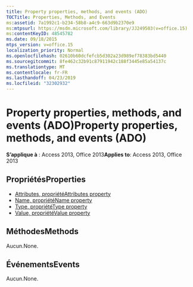 ```yaml
---
title: Property properties, methods, and events (ADO)
TOCTitle: Properties, Methods, and Events
ms:assetid: 7a1992c1-b234-58b8-a4c9-663d9b2370e9
ms:mtpsurl: https://msdn.microsoft.com/library/JJ249503(v=office.15)
ms:contentKeyID: 48545782
ms.date: 09/18/2015
mtps_version: v=office.15
localization_priority: Normal
ms.openlocfilehash: 02610b60dcfefcb5d302a23d989ef78383bd5440
ms.sourcegitcommit: 8fe462c32b91c87911942c188f3445e85a54137c
ms.translationtype: MT
ms.contentlocale: fr-FR
ms.lasthandoff: 04/23/2019
ms.locfileid: "32302932"
---
```

# <a name="property-properties-methods-and-events-ado"></a><span data-ttu-id="bb47e-102">Property properties, methods, and events (ADO)</span><span class="sxs-lookup"><span data-stu-id="bb47e-102">Property properties, methods, and events (ADO)</span></span>

<span data-ttu-id="bb47e-103">**S’applique à** : Access 2013, Office 2013</span><span class="sxs-lookup"><span data-stu-id="bb47e-103">**Applies to**: Access 2013, Office 2013</span></span>

## <a name="properties"></a><span data-ttu-id="bb47e-104">Propriétés</span><span class="sxs-lookup"><span data-stu-id="bb47e-104">Properties</span></span>

- [<span data-ttu-id="bb47e-105">Attributes, propriété</span><span class="sxs-lookup"><span data-stu-id="bb47e-105">Attributes property</span></span>](attributes-property-ado.md)
- [<span data-ttu-id="bb47e-106">Name, propriété</span><span class="sxs-lookup"><span data-stu-id="bb47e-106">Name property</span></span>](name-property-ado.md)
- [<span data-ttu-id="bb47e-107">Type, propriété</span><span class="sxs-lookup"><span data-stu-id="bb47e-107">Type property</span></span>](type-property-ado.md)
- [<span data-ttu-id="bb47e-108">Value, propriété</span><span class="sxs-lookup"><span data-stu-id="bb47e-108">Value property</span></span>](value-property-ado.md)

## <a name="methods"></a><span data-ttu-id="bb47e-109">Méthodes</span><span class="sxs-lookup"><span data-stu-id="bb47e-109">Methods</span></span>

<span data-ttu-id="bb47e-110">Aucun.</span><span class="sxs-lookup"><span data-stu-id="bb47e-110">None.</span></span>

## <a name="events"></a><span data-ttu-id="bb47e-111">Événements</span><span class="sxs-lookup"><span data-stu-id="bb47e-111">Events</span></span>

<span data-ttu-id="bb47e-112">Aucun.</span><span class="sxs-lookup"><span data-stu-id="bb47e-112">None.</span></span>

